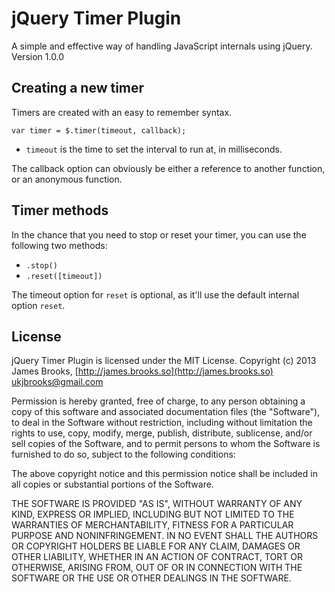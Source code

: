 # jQuery Timer Plugin
A simple and effective way of handling JavaScript internals using jQuery. Version 1.0.0

## Creating a new timer
Timers are created with an easy to remember syntax.

    var timer = $.timer(timeout, callback);

- `timeout` is the time to set the interval to run at, in milliseconds.

The callback option can obviously be either a reference to another function, or an anonymous function.

## Timer methods
In the chance that you need to stop or reset your timer, you can use the following two methods:
- `.stop()`
- `.reset([timeout])`

The timeout option for `reset` is optional, as it'll use the default internal option `reset`.

## License
jQuery Timer Plugin is licensed under the MIT License.
Copyright (c) 2013 James Brooks, [http://james.brooks.so](http://james.brooks.so) <ukjbrooks@gmail.com>

Permission is hereby granted, free of charge, to any person obtaining a copy of this software and associated documentation files (the "Software"), to deal in the Software without restriction, including without limitation the rights to use, copy, modify, merge, publish, distribute, sublicense, and/or sell copies of the Software, and to permit persons to whom the Software is furnished to do so, subject to the following conditions:

The above copyright notice and this permission notice shall be included in all copies or substantial portions of the Software.

THE SOFTWARE IS PROVIDED "AS IS", WITHOUT WARRANTY OF ANY KIND, EXPRESS OR IMPLIED, INCLUDING BUT NOT LIMITED TO THE WARRANTIES OF MERCHANTABILITY, FITNESS FOR A PARTICULAR PURPOSE AND NONINFRINGEMENT. IN NO EVENT SHALL THE AUTHORS OR COPYRIGHT HOLDERS BE LIABLE FOR ANY CLAIM, DAMAGES OR OTHER LIABILITY, WHETHER IN AN ACTION OF CONTRACT, TORT OR OTHERWISE, ARISING FROM, OUT OF OR IN CONNECTION WITH THE SOFTWARE OR THE USE OR OTHER DEALINGS IN THE SOFTWARE.
